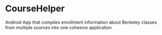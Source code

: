 # CourseHelper
Android App that compiles enrollment information about Berkeley classes from multiple sources into one cohesive application

